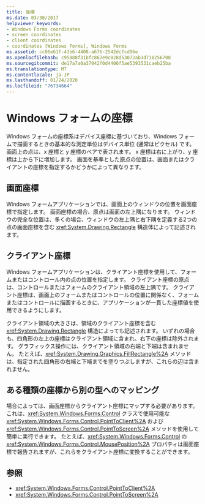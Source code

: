 ```yaml
---
title: 座標
ms.date: 03/30/2017
helpviewer_keywords:
- Windows Forms coordinates
- screen coordinates
- client coordinates
- coordinates [Windows Forms], Windows Forms
ms.assetid: cc06e61f-43b6-4408-a676-2542dcfcd96e
ms.openlocfilehash: c95888f31bfc867e9c028d53072ab3d710256708
ms.sourcegitcommit: de17a7a0a37042f0d4406f5ae5393531caeb25ba
ms.translationtype: MT
ms.contentlocale: ja-JP
ms.lasthandoff: 01/24/2020
ms.locfileid: "76734664"
---
```

# <a name="windows-forms-coordinates"></a>Windows フォームの座標
Windows フォームの座標系はデバイス座標に基づいており、Windows フォームで描画するときの基本的な測定単位はデバイス単位 (通常はピクセル) です。 画面上の点は、x 座標と y 座標のペアで表されます。 x 座標は右に上がり、y 座標は上から下に増加します。 画面を基準とした原点の位置は、画面またはクライアントの座標を指定するかどうかによって異なります。  
  
## <a name="screen-coordinates"></a>画面座標  
 Windows フォームアプリケーションでは、画面上のウィンドウの位置を画面座標で指定します。 画面座標の場合、原点は画面の左上隅になります。 ウィンドウの完全な位置は、多くの場合、ウィンドウの左上隅と右下隅を定義する2つの点の画面座標を含む <xref:System.Drawing.Rectangle> 構造体によって記述されます。  
  
## <a name="client-coordinates"></a>クライアント座標  
 Windows フォームアプリケーションは、クライアント座標を使用して、フォームまたはコントロール内の点の位置を指定します。 クライアント座標の原点は、コントロールまたはフォームのクライアント領域の左上隅です。 クライアント座標は、画面上のフォームまたはコントロールの位置に関係なく、フォームまたはコントロールに描画するときに、アプリケーションが一貫した座標値を使用できるようにします。  
  
 クライアント領域の大きさは、領域のクライアント座標を含む <xref:System.Drawing.Rectangle> 構造によっても記述されます。 いずれの場合も、四角形の左上の座標はクライアント領域に含まれ、右下の座標は除外されます。 グラフィックス操作には、クライアント領域の右端と下端は含まれません。 たとえば、<xref:System.Drawing.Graphics.FillRectangle%2A> メソッドは、指定された四角形の右端と下端までを塗りつぶしますが、これらの辺は含まれません。  
  
## <a name="mapping-from-one-type-of-coordinate-to-another"></a>ある種類の座標から別の型へのマッピング  
 場合によっては、画面座標からクライアント座標にマップする必要があります。 これは、<xref:System.Windows.Forms.Control> クラスで使用可能な <xref:System.Windows.Forms.Control.PointToClient%2A> および <xref:System.Windows.Forms.Control.PointToScreen%2A> メソッドを使用して簡単に実行できます。 たとえば、<xref:System.Windows.Forms.Control> の <xref:System.Windows.Forms.Control.MousePosition%2A> プロパティは画面座標で報告されますが、これらをクライアント座標に変換することができます。  
  
## <a name="see-also"></a>参照

- <xref:System.Windows.Forms.Control.PointToClient%2A>
- <xref:System.Windows.Forms.Control.PointToScreen%2A>
